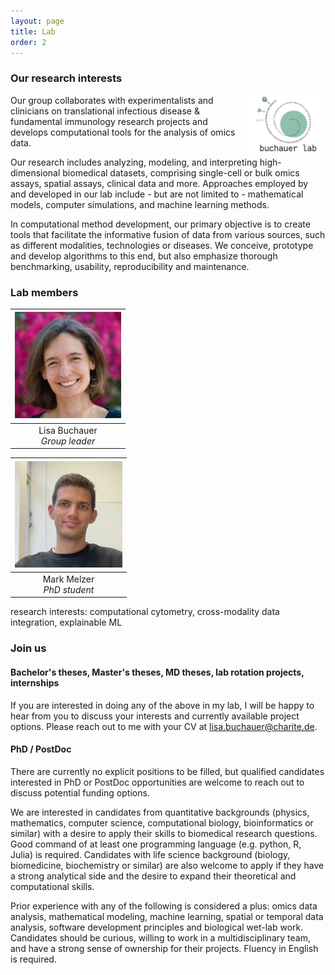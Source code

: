```yaml
---
layout: page
title: Lab
order: 2
---
```


### Our research interests
<img style="width:9em" src="images/buchauer_lab.png" align="right">
Our group collaborates with experimentalists and clinicians on translational infectious disease & fundamental immunology research projects and develops computational tools for the analysis of omics data.  

Our research includes analyzing, modeling, and interpreting high-dimensional biomedical datasets, comprising single-cell or bulk omics assays, spatial assays, clinical data and more. Approaches employed by and developed in our lab include - but are not limited to - mathematical models, computer simulations, and machine learning methods. 

In computational method development, our primary objective is to create tools that facilitate the informative fusion of data from various sources, such as different modalities, technologies or diseases. We conceive, prototype and develop algorithms to this end, but also emphasize thorough benchmarking, usability, reproducibility and maintenance.

### Lab members


| ![Lisa](lab/images/Lisa_square.jpg) | 
|:-----------------------------------:| 
|  Lisa Buchauer <br> _Group leader_  |


|                                               ![Mark](lab/images/Mark_square.jpg)                                         | 
|:-------------------------------------------------------------------------------------------------------------------------:| 
| Mark Melzer <br> _PhD student_|
research interests: computational cytometry, cross-modality data integration, explainable ML  


### Join us

#### Bachelor's theses, Master's theses, MD theses, lab rotation projects, internships
If you are interested in doing any of the above in my lab, I will be happy to hear from you to discuss your interests and currently available project options. Please reach out to me with your CV at [lisa.buchauer@charite.de](mailto:lisa.buchauer@charite.de).

#### PhD / PostDoc 
There are currently no explicit positions to be filled, but qualified candidates interested in PhD or PostDoc opportunities are welcome to reach out to discuss potential funding options.  

We are interested in candidates from quantitative backgrounds (physics, mathematics, computer science, computational biology, bioinformatics or similar) with a desire to apply their skills to biomedical research questions. Good command of at least one programming language (e.g. python, R, Julia) is required. Candidates with life science background (biology, biomedicine, biochemistry or similar) are also welcome to apply if they have a strong analytical side and the desire to expand their theoretical and computational skills.  

Prior experience with any of the following is considered a plus: omics data analysis, mathematical modeling, machine learning, spatial or temporal data analysis, software development principles and biological wet-lab work. Candidates should be curious, willing to work in a multidisciplinary team, and have a strong sense of ownership for their projects. Fluency in English is required.







